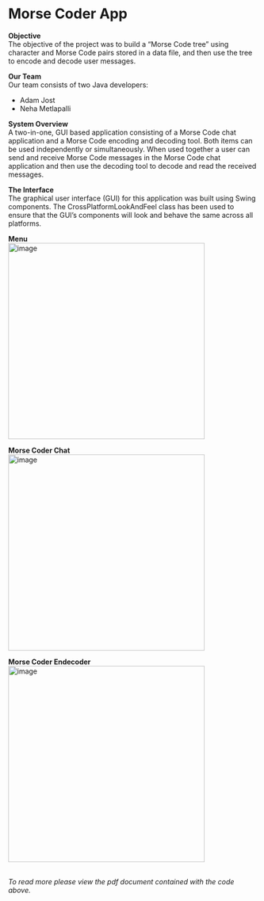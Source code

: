 # Morse Coder App
<b>Objective</b><br>
The objective of the project was to build a “Morse Code tree” using character and Morse Code pairs stored in a data file, and then use the tree to encode and decode user messages.<br>

<b>Our Team</b><br>
Our team consists of two Java developers: 
*	Adam Jost
*	Neha Metlapalli<br>


<b>System Overview</b><br>
A two-in-one, GUI based application consisting of a Morse Code chat application and a Morse Code encoding and decoding tool. Both items can be used independently or simultaneously. When used together a user can send and receive Morse Code messages in the Morse Code chat application and then use the decoding tool to decode and read the received messages.<br> 

<b>The Interface</b><br>
The graphical user interface (GUI) for this application was built using Swing components. The CrossPlatformLookAndFeel class has been used to ensure that the GUI’s components will look and behave the same across all platforms.<br>

<b>Menu</b><br>
 <img width="396" alt="image" src="https://user-images.githubusercontent.com/78386606/127425129-5b25a2f8-dcee-42e8-a9ba-3f1104acaa05.png">


<b>Morse Coder Chat</b><br>
 <img width="396" alt="image" src="https://user-images.githubusercontent.com/78386606/127425087-21ab2ef2-54ed-476d-8e15-04da96a66850.png">


<b>Morse Coder Endecoder</b><br>
<img width="396" alt="image" src="https://user-images.githubusercontent.com/78386606/127425097-6a601961-8e2b-4fd0-b94e-629dbc6341ff.png">

<br>
<i>To read more please view the pdf document contained with the code above.</i>
